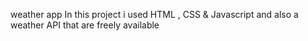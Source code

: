 weather app
In this project i used HTML , CSS & Javascript and also a weather API that are freely available

